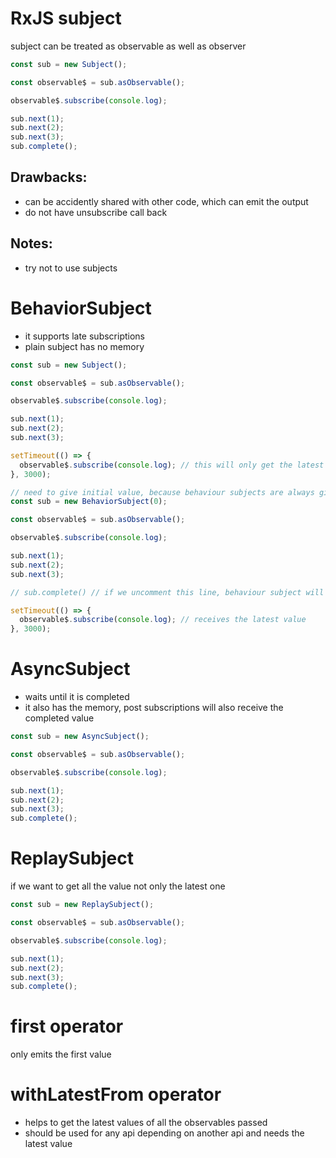 # RxJS subject

subject can be treated as observable as well as observer

```js
const sub = new Subject();

const observable$ = sub.asObservable();

observable$.subscribe(console.log);

sub.next(1);
sub.next(2);
sub.next(3);
sub.complete();
```

## Drawbacks:

- can be accidently shared with other code, which can emit the output
- do not have unsubscribe call back

## Notes:

- try not to use subjects

# BehaviorSubject

- it supports late subscriptions
- plain subject has no memory

```js
const sub = new Subject();

const observable$ = sub.asObservable();

observable$.subscribe(console.log);

sub.next(1);
sub.next(2);
sub.next(3);

setTimeout(() => {
  observable$.subscribe(console.log); // this will only get the latest value, not the one which already emitted. Since subject has no memory
}, 3000);
```

```js
// need to give initial value, because behaviour subjects are always giving values
const sub = new BehaviorSubject(0);

const observable$ = sub.asObservable();

observable$.subscribe(console.log);

sub.next(1);
sub.next(2);
sub.next(3);

// sub.complete() // if we uncomment this line, behaviour subject will not receive latest value

setTimeout(() => {
  observable$.subscribe(console.log); // receives the latest value
}, 3000);
```

# AsyncSubject

- waits until it is completed
- it also has the memory, post subscriptions will also receive the completed value

```js
const sub = new AsyncSubject();

const observable$ = sub.asObservable();

observable$.subscribe(console.log);

sub.next(1);
sub.next(2);
sub.next(3);
sub.complete();
```

# ReplaySubject

if we want to get all the value not only the latest one

```js
const sub = new ReplaySubject();

const observable$ = sub.asObservable();

observable$.subscribe(console.log);

sub.next(1);
sub.next(2);
sub.next(3);
sub.complete();
```

# first operator

only emits the first value

# withLatestFrom operator

- helps to get the latest values of all the observables passed
- should be used for any api depending on another api and needs the latest value

